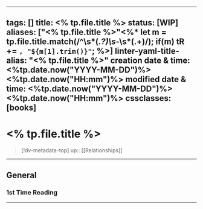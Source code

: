 
---
tags: []
title: <% tp.file.title %>
status: [WIP]
aliases: ["<% tp.file.title %>"<%* let m = tp.file.title.match(/^\s*(.*?)\s*-\s*(.+)/); if(m) tR += `, "${m[1].trim()}"`; %>]
linter-yaml-title-alias: "<% tp.file.title %>"
creation date & time: <%tp.date.now("YYYY-MM-DD")%> <%tp.date.now("HH:mm")%>
modified date & time: <%tp.date.now("YYYY-MM-DD")%> <%tp.date.now("HH:mm")%>
cssclasses: [books]
---

# <% tp.file.title %>

> [!dv-metadata-top]
> up:: [[Relationships]]

- - -

## General

### 1st Time Reading


- - -